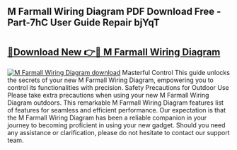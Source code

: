 ## M Farmall Wiring Diagram PDF Download Free - Part-7hC User Guide Repair bjYqT

# <h2><a href="http://dftdi5.blite.top/?on=M+Farmall+Wiring+Diagram">🔗Download New 👉🔴 M Farmall Wiring Diagram</a></h2>

[![M Farmall Wiring Diagram download](https://i.imgur.com/lujVjoI.png)](http://dftdi5.blite.top/?on=M+Farmall+Wiring+Diagram)
Masterful Control This guide unlocks the secrets of your new M Farmall Wiring Diagram, empowering you to control its functionalities with precision. Safety Precautions for Outdoor Use Please take extra precautions when using your new M Farmall Wiring Diagram outdoors. This remarkable M Farmall Wiring Diagram features list of features for seamless and efficient performance. Our expectation is that the M Farmall Wiring Diagram has been a reliable companion in your journey to becoming proficient in using your new gadget. Should you need any assistance or clarification, please do not hesitate to contact our support team.
